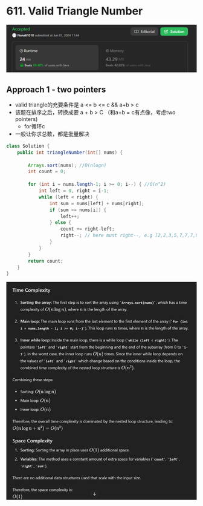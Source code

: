 # 611. Valid Triangle Number

![alt text](image-6.png)

## Approach 1 - two pointers

- valid triangle的充要条件是 a <= b <= c && a+b > c
- 该题在排序之后，转换成要 a + b > C （和a+b = c有点像，考虑two pointers)
    - for循环c
- 一般让你求总数，都是批量解决

```java
class Solution {
    public int triangleNumber(int[] nums) {

        Arrays.sort(nums); //O(nlogn)
        int count = 0;

        for (int i = nums.length-1; i >= 0; i--) { //O(n^2)
            int left = 0, right = i-1;
            while (left < right) {
                int sum = nums[left] + nums[right];
                if (sum <= nums[i]) {
                    left++;
                } else {
                    count += right-left;
                    right--; // here must right--, e.g [2,2,3,5,7,7,7,9]; 当i = 6时，前面每一个重复的7都可以用来组三角形
                }
            }
        }
        return count;
    }
}
```
![alt text](image-7.png)